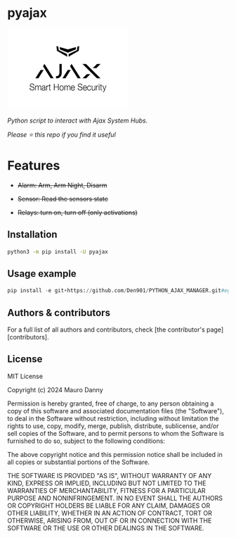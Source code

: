 # pyajax

![Esempio di Immagine](Ajax.png)


_Python script to interact with Ajax System Hubs._



*Please :star: this repo if you find it useful*






# Features
<strike>
  
- Alarm: Arm, Arm Night, Disarm
  
- Sensor: Read the sensors state

- Relays: turn on, turn off (only activations)

</strike>

## Installation

```bash
python3 -m pip install -U pyajax
```

## Usage example

```python
pip install -e git+https://github.com/Den901/PYTHON_AJAX_MANAGER.git#egg=pyajax

```

## Authors & contributors

For a full list of all authors and contributors, check [the contributor's page][contributors].

## License

MIT License

Copyright (c) 2024 Mauro Danny

Permission is hereby granted, free of charge, to any person obtaining a copy
of this software and associated documentation files (the "Software"), to deal
in the Software without restriction, including without limitation the rights
to use, copy, modify, merge, publish, distribute, sublicense, and/or sell
copies of the Software, and to permit persons to whom the Software is
furnished to do so, subject to the following conditions:

The above copyright notice and this permission notice shall be included in all
copies or substantial portions of the Software.

THE SOFTWARE IS PROVIDED "AS IS", WITHOUT WARRANTY OF ANY KIND, EXPRESS OR
IMPLIED, INCLUDING BUT NOT LIMITED TO THE WARRANTIES OF MERCHANTABILITY,
FITNESS FOR A PARTICULAR PURPOSE AND NONINFRINGEMENT. IN NO EVENT SHALL THE
AUTHORS OR COPYRIGHT HOLDERS BE LIABLE FOR ANY CLAIM, DAMAGES OR OTHER
LIABILITY, WHETHER IN AN ACTION OF CONTRACT, TORT OR OTHERWISE, ARISING FROM,
OUT OF OR IN CONNECTION WITH THE SOFTWARE OR THE USE OR OTHER DEALINGS IN THE
SOFTWARE.



